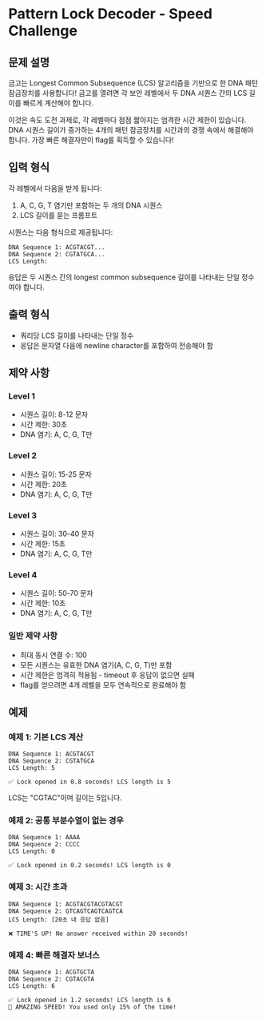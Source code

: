 # Pattern Lock Decoder - Speed Challenge

## 문제 설명

금고는 Longest Common Subsequence (LCS) 알고리즘을 기반으로 한 DNA 패턴 잠금장치를 사용합니다! 금고를 열려면 각 보안 레벨에서 두 DNA 시퀀스 간의 LCS 길이를 빠르게 계산해야 합니다.

이것은 속도 도전 과제로, 각 레벨마다 점점 짧아지는 엄격한 시간 제한이 있습니다. DNA 시퀀스 길이가 증가하는 4개의 패턴 잠금장치를 시간과의 경쟁 속에서 해결해야 합니다. 가장 빠른 해결자만이 flag를 획득할 수 있습니다!

## 입력 형식

각 레벨에서 다음을 받게 됩니다:
1. A, C, G, T 염기만 포함하는 두 개의 DNA 시퀀스
2. LCS 길이를 묻는 프롬프트

시퀀스는 다음 형식으로 제공됩니다:
```
DNA Sequence 1: ACGTACGT...
DNA Sequence 2: CGTATGCA...
LCS Length: 
```

응답은 두 시퀀스 간의 longest common subsequence 길이를 나타내는 단일 정수여야 합니다.

## 출력 형식

- 쿼리당 LCS 길이를 나타내는 단일 정수
- 응답은 문자열 다음에 newline character를 포함하여 전송해야 함

## 제약 사항

### Level 1
- 시퀀스 길이: 8-12 문자
- 시간 제한: 30초
- DNA 염기: A, C, G, T만

### Level 2
- 시퀀스 길이: 15-25 문자
- 시간 제한: 20초
- DNA 염기: A, C, G, T만

### Level 3
- 시퀀스 길이: 30-40 문자
- 시간 제한: 15초
- DNA 염기: A, C, G, T만

### Level 4
- 시퀀스 길이: 50-70 문자
- 시간 제한: 10초
- DNA 염기: A, C, G, T만

### 일반 제약 사항
- 최대 동시 연결 수: 100
- 모든 시퀀스는 유효한 DNA 염기(A, C, G, T)만 포함
- 시간 제한은 엄격히 적용됨 - timeout 후 응답이 없으면 실패
- flag를 얻으려면 4개 레벨을 모두 연속적으로 완료해야 함

## 예제

### 예제 1: 기본 LCS 계산
```
DNA Sequence 1: ACGTACGT
DNA Sequence 2: CGTATGCA
LCS Length: 5

✅ Lock opened in 0.8 seconds! LCS length is 5
```

LCS는 "CGTAC"이며 길이는 5입니다.

### 예제 2: 공통 부분수열이 없는 경우
```
DNA Sequence 1: AAAA
DNA Sequence 2: CCCC
LCS Length: 0

✅ Lock opened in 0.2 seconds! LCS length is 0
```

### 예제 3: 시간 초과
```
DNA Sequence 1: ACGTACGTACGTACGT
DNA Sequence 2: GTCAGTCAGTCAGTCA
LCS Length: [20초 내 응답 없음]

❌ TIME'S UP! No answer received within 20 seconds!
```

### 예제 4: 빠른 해결자 보너스
```
DNA Sequence 1: ACGTGCTA
DNA Sequence 2: CGTACGTA
LCS Length: 6

✅ Lock opened in 1.2 seconds! LCS length is 6
🌟 AMAZING SPEED! You used only 15% of the time!
```